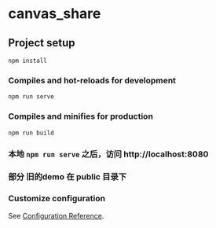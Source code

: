 # canvas_share

## Project setup
```
npm install
```

### Compiles and hot-reloads for development
```
npm run serve
```

### Compiles and minifies for production
```
npm run build
```

### 本地 `npm run serve` 之后，访问 http://localhost:8080


### 部分 旧的demo 在 public 目录下

### Customize configuration
See [Configuration Reference](https://cli.vuejs.org/config/).

